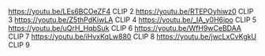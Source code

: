 https://youtu.be/LEs6BCOeZF4 CLIP 2
https://youtu.be/RTEPOyhiwz0 CLIP 3
https://youtu.be/Z5thPdKiwLA CLIP 4
https://youtu.be/_IA_y0H6ipo CLIP 5
https://youtu.be/uQrH_HqbSuk CLIP 6
https://youtu.be/WfH9wCeBDAA CLIP 7
https://youtu.be/iHvxKqLw880 CLIP 8
https://youtu.be/jwcLxCvKgkU CLIP 9
